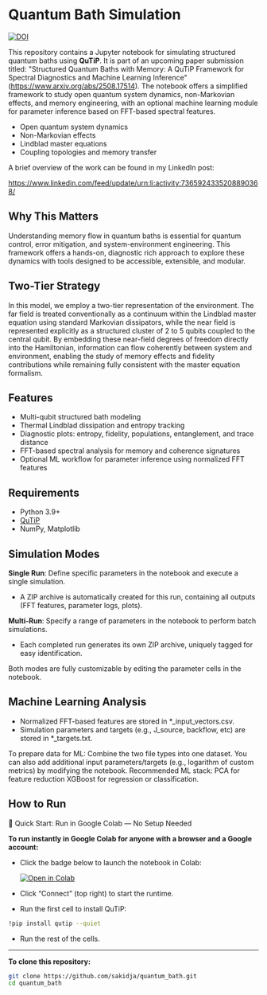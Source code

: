 # Quantum Bath Simulation

[![DOI](https://zenodo.org/badge/DOI/10.5281/zenodo.16938479.svg)](https://doi.org/10.5281/zenodo.16938479)

This repository contains a Jupyter notebook for simulating structured quantum baths using **QuTiP**. 
It is part of an upcoming paper submission titled: "Structured Quantum Baths with Memory: A QuTiP Framework for Spectral Diagnostics and
Machine Learning Inference" (https://www.arxiv.org/abs/2508.17514). The notebook offers a simplified framework to study open quantum system dynamics, non-Markovian effects, and memory engineering, with an optional machine learning module for parameter inference based on FFT-based spectral features.

- Open quantum system dynamics
- Non-Markovian effects
- Lindblad master equations
- Coupling topologies and memory transfer

A brief overview of the work can be found in my LinkedIn post:

https://www.linkedin.com/feed/update/urn:li:activity:7365924335208890368/

## Why This Matters

Understanding memory flow in quantum baths is essential for quantum control, error mitigation, and system-environment engineering. This framework offers a hands-on, diagnostic rich approach to explore these dynamics with tools designed to be accessible, extensible, and modular.

## Two-Tier Strategy

In this model, we employ a two-tier representation of the environment. The far field is treated conventionally as a continuum within the Lindblad master equation using standard Markovian dissipators, while the near field is represented explicitly as a structured cluster of 2 to 5 qubits coupled to the central qubit. By embedding these near-field degrees of freedom directly into the Hamiltonian, information can flow coherently between system and environment, enabling the study of memory effects and fidelity contributions while remaining fully consistent with the master equation formalism.

## Features
- Multi-qubit structured bath modeling
- Thermal Lindblad dissipation and entropy tracking
- Diagnostic plots: entropy, fidelity, populations, entanglement, and trace distance
- FFT-based spectral analysis for memory and coherence signatures
- Optional ML workflow for parameter inference using normalized FFT features

## Requirements
- Python 3.9+
- [QuTiP](https://qutip.org)
- NumPy, Matplotlib

## Simulation Modes
  **Single Run**: Define specific parameters in the notebook and execute a single simulation.
  - A ZIP archive is automatically created for this run, containing all outputs (FFT features, parameter logs, plots).
    
  **Multi-Run**: Specify a range of parameters in the notebook to perform batch simulations.
  - Each completed run generates its own ZIP archive, uniquely tagged for easy identification.
    
   Both modes are fully customizable by editing the parameter cells in the notebook.

## Machine Learning Analysis 
- Normalized FFT-based features are stored in *_input_vectors.csv.
- Simulation parameters and targets (e.g., J_source, backflow, etc) are stored in *_targets.txt.

To prepare data for ML: Combine the two file types into one dataset.
You can also add additional input parameters/targets (e.g., logarithm of custom metrics) by modifying the notebook.
Recommended ML stack:
PCA for feature reduction
XGBoost for regression or classification.


## How to Run

🚀 Quick Start: Run in Google Colab — No Setup Needed

**To run instantly in Google Colab for anyone with a browser and a Google account:**
- Click the badge below to launch the notebook in Colab:
  
  [![Open in Colab](https://colab.research.google.com/assets/colab-badge.svg)](https://colab.research.google.com/github/sakidja/quantum_bath/blob/main/QuTiP_Quantum_Bath.ipynb)
  
- Click “Connect” (top right) to start the runtime.
- Run the first cell to install QuTiP:
  
```bash
!pip install qutip --quiet
```
- Run the rest of the cells.
---
**To clone this repository:**
```bash
git clone https://github.com/sakidja/quantum_bath.git
cd quantum_bath
```

